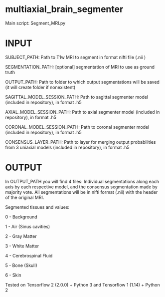 # multiaxial_brain_segmenter

Main script: Segment_MRI.py

# INPUT

SUBJECT_PATH:
Path to T1w MRI to segment in format nifti file (.nii )

SEGMENTATION_PATH:
[optional] segmentation of MRI to use as ground truth

OUTPUT_PATH:
Path to folder to which output segmentations will be saved (it will create folder if nonexistent)

SAGITTAL_MODEL_SESSION_PATH:
Path to sagittal segmenter model (included in repository), in format .h5

AXIAL_MODEL_SESSION_PATH:
Path to axial segmenter model (included in repository), in format .h5

CORONAL_MODEL_SESSION_PATH:
Path to coronal segmenter model (included in repository), in format .h5

CONSENSUS_LAYER_PATH:
Path to layer for merging output probabilities from 3 uniaxial models (included in repository), in format .h5

# OUTPUT

In OUTPUT_PATH you will find 4 files: Individual segmentations along each axis by each respective model, and the consensus segmentation made by majority vote. All segmentations will be in nifti format (.nii) with the header of the original MRI.

Segmented tissues and values:

0 - Background

1 - Air (Sinus cavities)

2 - Gray Matter

3 - White Matter

4 - Cerebrospinal Fluid

5 - Bone (Skull)

6 - Skin


Tested on Tensorflow 2 (2.0.0) + Python 3 and Tensorflow 1 (1.14) + Python 2

